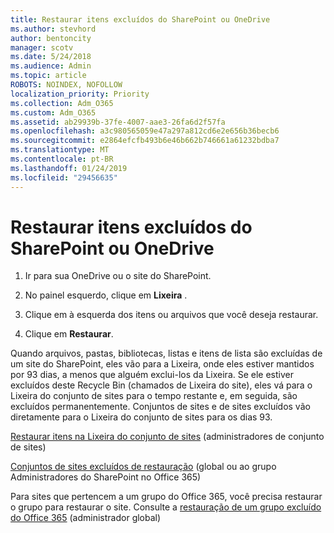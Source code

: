 ```yaml
---
title: Restaurar itens excluídos do SharePoint ou OneDrive
ms.author: stevhord
author: bentoncity
manager: scotv
ms.date: 5/24/2018
ms.audience: Admin
ms.topic: article
ROBOTS: NOINDEX, NOFOLLOW
localization_priority: Priority
ms.collection: Adm_O365
ms.custom: Adm_O365
ms.assetid: ab29939b-37fe-4007-aae3-26fa6d2f57fa
ms.openlocfilehash: a3c980565059e47a297a812cd6e2e656b36becb6
ms.sourcegitcommit: e2864efcfb493b6e46b662b746661a61232bdba7
ms.translationtype: MT
ms.contentlocale: pt-BR
ms.lasthandoff: 01/24/2019
ms.locfileid: "29456635"
---
```

# <a name="restore-deleted-items-from-sharepoint-or-onedrive"></a>Restaurar itens excluídos do SharePoint ou OneDrive

1. Ir para sua OneDrive ou o site do SharePoint.
    
2. No painel esquerdo, clique em **Lixeira** . 
    
3. Clique em à esquerda dos itens ou arquivos que você deseja restaurar.
    
4. Clique em **Restaurar**. 
    
Quando arquivos, pastas, bibliotecas, listas e itens de lista são excluídas de um site do SharePoint, eles vão para a Lixeira, onde eles estiver mantidos por 93 dias, a menos que alguém exclui-los da Lixeira. Se ele estiver excluídos deste Recycle Bin (chamados de Lixeira do site), eles vá para o Lixeira do conjunto de sites para o tempo restante e, em seguida, são excluídos permanentemente. Conjuntos de sites e de sites excluídos vão diretamente para o Lixeira do conjunto de sites para os dias 93.
  
[Restaurar itens na Lixeira do conjunto de sites](https://go.microsoft.com/fwlink/?linkid=867800) (administradores de conjunto de sites) 
  
[Conjuntos de sites excluídos de restauração](https://go.microsoft.com/fwlink/?linkid=867660) (global ou ao grupo Administradores do SharePoint no Office 365) 
  
Para sites que pertencem a um grupo do Office 365, você precisa restaurar o grupo para restaurar o site. Consulte a [restauração de um grupo excluído do Office 365](https://go.microsoft.com/fwlink/?linkid=867802) (administrador global) 
  

